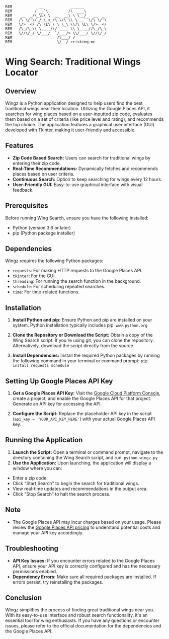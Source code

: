 ```
REM            __            ______
REM          /'__`\         /\  ___\
REM    __  _/\_\L\ \  __  __\ \ \__/   __  _
REM   /\ \/'\/_/_\_<_/\ \/\ \\ \___``\/\ \/'\
REM   \/>  </ /\ \L\ \ \ \_\ \\/\ \L\ \/>  </
REM   /\_/\_\\ \____/\/`____ \\ \____//\_/\_\
REM   \//\/_/ \/___/  `/___/> \\/___/ \//\/_/
REM                    /\___/ /
REM                    \/__/ crisking.me
```


# Wing Search: Traditional Wings Locator

## Overview
Wingz is a Python application designed to help users find the best traditional wings near their location. Utilizing the Google Places API, it searches for wing places based on a user-inputted zip code, evaluates them based on a set of criteria (like price level and rating), and recommends the top choice. The application features a graphical user interface (GUI) developed with Tkinter, making it user-friendly and accessible.

## Features
- **Zip Code Based Search:** Users can search for traditional wings by entering their zip code.
- **Real-Time Recommendations:** Dynamically fetches and recommends places based on user criteria.
- **Continuous Search:** Option to keep searching for wings every 12 hours.
- **User-Friendly GUI:** Easy-to-use graphical interface with visual feedback.

## Prerequisites
Before running Wing Search, ensure you have the following installed:
- Python (version 3.6 or later)
- pip (Python package installer)

## Dependencies
Wingz requires the following Python packages:
- `requests`: For making HTTP requests to the Google Places API.
- `tkinter`: For the GUI.
- `threading`: For running the search function in the background.
- `schedule`: For scheduling repeated searches.
- `time`: For time-related functions.

## Installation
1. **Install Python and pip:** Ensure Python and pip are installed on your system. Python installation typically includes pip.
   `www.python.org`

3. **Clone the Repository or Download the Script:** Obtain a copy of the Wing Search script. If you're using git, you can clone the repository. Alternatively, download the script directly from the source.

4. **Install Dependencies:** Install the required Python packages by running the following command in your terminal or command prompt:
   `pip install requests schedule`


## Setting Up Google Places API Key
1. **Get a Google Places API Key:** Visit the [Google Cloud Platform Console](https://console.cloud.google.com/), create a project, and enable the Google Places API for that project. Generate an API key for accessing the API.

2. **Configure the Script:** Replace the placeholder API key in the script (`api_key = 'YOUR_API_KEY_HERE'`) with your actual Google Places API key.

## Running the Application
1. **Launch the Script:** Open a terminal or command prompt, navigate to the directory containing the Wing Search script, and run:
   `python wingz.py`
3. **Use the Application:** Upon launching, the application will display a window where you can:
- Enter a zip code.
- Click "Start Search" to begin the search for traditional wings.
- View real-time updates and recommendations in the output area.
- Click "Stop Search" to halt the search process.


## Note
- The Google Places API may incur charges based on your usage. Please review the [Google Places API pricing](https://developers.google.com/maps/documentation/places/web-service/usage-and-billing) to understand potential costs and manage your API key accordingly.

## Troubleshooting
- **API Key Issues:** If you encounter errors related to the Google Places API, ensure your API key is correctly configured and has the necessary permissions enabled.
- **Dependency Errors:** Make sure all required packages are installed. If errors persist, try reinstalling the packages.

## Conclusion
Wingz simplifies the process of finding great traditional wings near you. With its easy-to-use interface and robust search functionality, it's an essential tool for wing enthusiasts. If you have any questions or encounter issues, please refer to the official documentation for the dependencies and the Google Places API.

